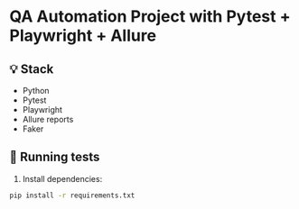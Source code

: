 # QA Automation Project with Pytest + Playwright + Allure

## 💡 Stack
- Python
- Pytest
- Playwright
- Allure reports
- Faker

## 🚀 Running tests

1. Install dependencies:
```bash
pip install -r requirements.txt
